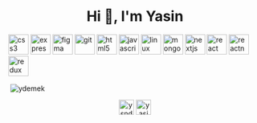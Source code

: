 <h1 align="center">Hi 👋, I'm Yasin</h1>
<p align="left"><img src="https://devicons.github.io/devicon/devicon.git/icons/css3/css3-original-wordmark.svg" alt="css3" width="40" height="40"/> <img src="https://devicons.github.io/devicon/devicon.git/icons/express/express-original-wordmark.svg" alt="express" width="40" height="40"/> <img src="https://www.vectorlogo.zone/logos/figma/figma-icon.svg" alt="figma" width="40" height="40"/> <img src="https://www.vectorlogo.zone/logos/git-scm/git-scm-icon.svg" alt="git" width="40" height="40"/> <img src="https://devicons.github.io/devicon/devicon.git/icons/html5/html5-original-wordmark.svg" alt="html5" width="40" height="40"/> <img src="https://devicons.github.io/devicon/devicon.git/icons/javascript/javascript-original.svg" alt="javascript" width="40" height="40"/> <img src="https://devicons.github.io/devicon/devicon.git/icons/linux/linux-original.svg" alt="linux" width="40" height="40"/> <img src="https://devicons.github.io/devicon/devicon.git/icons/mongodb/mongodb-original-wordmark.svg" alt="mongodb" width="40" height="40"/> <img src="https://cdn.worldvectorlogo.com/logos/nextjs-3.svg" alt="nextjs" width="40" height="40"/> <img src="https://devicons.github.io/devicon/devicon.git/icons/react/react-original-wordmark.svg" alt="react" width="40" height="40"/> <img src="https://reactnative.dev/img/header_logo.svg" alt="reactnative" width="40" height="40"/> <img src="https://devicons.github.io/devicon/devicon.git/icons/redux/redux-original.svg" alt="redux" width="40" height="40"/></p>

<p>&nbsp;<img align="center" src="https://github-readme-stats.vercel.app/api?username=ydemek&show_icons=true" alt="ydemek" /></p>

<p align="center">
<a href="https://twitter.com/ysndmk" target="blank"><img align="center" src="https://cdn.jsdelivr.net/npm/simple-icons@3.0.1/icons/twitter.svg" alt="ysndmk" height="30" width="30" /></a>
<a href="https://linkedin.com/in/yasin-demek" target="blank"><img align="center" src="https://cdn.jsdelivr.net/npm/simple-icons@3.0.1/icons/linkedin.svg" alt="yasin-demek" height="30" width="30" /></a>
</p>
